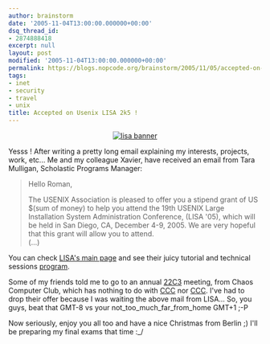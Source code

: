 ```yaml
---
author: brainstorm
date: '2005-11-04T13:00:00.000000+00:00'
dsq_thread_id:
- 2874888418
excerpt: null
layout: post
modified: '2005-11-04T13:00:00.000000+00:00'
permalink: https://blogs.nopcode.org/brainstorm/2005/11/05/accepted-on-usenix-lisa-2k5/
tags:
- inet
- security
- travel
- unix
title: Accepted on Usenix LISA 2k5 !
---
```


<center>
  <a href="https://www.usenix.org/events/lisa05/"><img src='http://blogs.nopcode.org/brainstorm/wp-content/images/lisa05_750_96.jpg' alt='lisa banner' /></a>
</center>

Yesss ! After writing a pretty long email explaining my interests, projects, work, etc... Me and my colleague Xavier, have received an email from Tara Mulligan, Scholastic Programs Manager:

> Hello Roman,
> 
> The USENIX Association is pleased to offer you a stipend grant of US $(sum of money) to help you attend the 19th USENIX Large Installation System Administration Conference, (LISA '05), which will be held in San Diego, CA, December 4-9, 2005. We are very hopeful that this grant will allow you to attend.  
> (...) 

You can check [LISA's main page][1] and see their juicy tutorial and technical sessions [program][2].

Some of my friends told me to go to an annual [22C3][3] meeting, from Chaos Computer Club, which has nothing to do with [CCC][4] nor [CCC][5]. I've had to drop their offer because I was waiting the above mail from LISA... So, you guys, beat that GMT-8 vs your not\_too\_much\_far\_from_home GMT+1 ;-P

Now seriously, enjoy you all too and have a nice Christmas from Berlin ;) I'll be preparing my final exams that time :_/

 [1]: https://www.usenix.org/events/lisa05/
 [2]: https://www.usenix.org/events/lisa05/training/
 [3]: https://www.ccc.de/calendar/2005/22c3?language=en
 [4]: https://www.ccc.es/
 [5]: https://www.cursosccc.com/